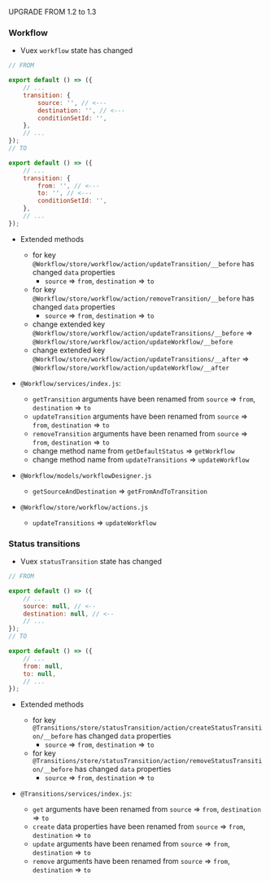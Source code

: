 UPGRADE FROM 1.2 to 1.3

### Workflow

- Vuex `workflow` state has changed

```javascript
// FROM

export default () => ({
    // ...
    transition: {
        source: '', // <---
        destination: '', // <---
        conditionSetId: '',
    },
    // ...
});
// TO

export default () => ({
    // ...
    transition: {
        from: '', // <---
        to: '', // <---
        conditionSetId: '',
    },
    // ...
});
```

- Extended methods
  - for key `@Workflow/store/workflow/action/updateTransition/__before` has changed `data` properties
    - `source` => `from`, `destination` => `to`
  - for key `@Workflow/store/workflow/action/removeTransition/__before` has changed `data` properties
    - `source` => `from`, `destination` => `to`
  - change extended key
    `@Workflow/store/workflow/action/updateTransitions/__before` => `@Workflow/store/workflow/action/updateWorkflow/__before`
  - change extended key
    `@Workflow/store/workflow/action/updateTransitions/__after` => `@Workflow/store/workflow/action/updateWorkflow/__after`

- `@Workflow/services/index.js`:
  - `getTransition` arguments have been renamed from `source` => `from`, `destination` => `to`
  - `updateTransition` arguments have been renamed from `source` => `from`, `destination` => `to`
  - `removeTransition` arguments have been renamed from `source` => `from`, `destination` => `to`
  - change method name from `getDefaultStatus` => `getWorkflow`
  - change method name from `updateTransitions` => `updateWorkflow`

- `@Workflow/models/workflowDesigner.js`
  - `getSourceAndDestination` => `getFromAndToTransition`

- `@Workflow/store/workflow/actions.js`
  - `updateTransitions` => `updateWorkflow`

### Status transitions

- Vuex `statusTransition` state has changed

```javascript
// FROM

export default () => ({
    // ...
    source: null, // <--
    destination: null, // <--
    // ...
});
// TO

export default () => ({
    // ...
    from: null,
    to: null,
    // ...
});
```

- Extended methods
  - for key `@Transitions/store/statusTransition/action/createStatusTransition/__before` has changed `data` properties
    - `source` => `from`, `destination` => `to`
  - for key `@Transitions/store/statusTransition/action/removeStatusTransition/__before` has changed `data` properties
    - `source` => `from`, `destination` => `to`

- `@Transitions/services/index.js`:
  - `get` arguments have been renamed from `source` => `from`, `destination` => `to`
  - `create` data properties have been renamed from `source` => `from`, `destination` => `to`
  - `update` arguments have been renamed from `source` => `from`, `destination` => `to`
  - `remove` arguments have been renamed from `source` => `from`, `destination` => `to`
